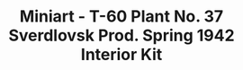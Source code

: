 ---
layout: product
title: "Miniart - T-60 Plant No. 37 Sverdlovsk Prod. Spring 1942 Interior Kit"
price: "4600" 
desc: "N/A"
img_path: "/assets/img/MI35260.webp"
brand: "N/A"
available: false
special_offer: false
new: false
soon: false
cat: "010000"
subcat: "010100"
subsubcat: "0N/A"
sifra: "MI35260"
popular: false
---